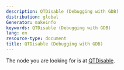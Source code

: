 ```yaml
---
description: QTDisable (Debugging with GDB)
distribution: global
Generator: makeinfo
keywords: QTDisable (Debugging with GDB)
lang: en
resource-type: document
title: QTDisable (Debugging with GDB)
---
```

The node you are looking for is at [QTDisable](Tracepoint-Packets.html#QTDisable).
